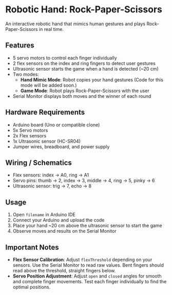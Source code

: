 # Robotic Hand: Rock-Paper-Scissors

An interactive robotic hand that mimics human gestures and plays Rock-Paper-Scissors in real time.

## Features
- 5 servo motors to control each finger individually
- 2 flex sensors on the index and ring fingers to detect user gestures
- Ultrasonic sensor starts the game when a hand is detected (~20 cm)
- Two modes:
  - **Hand Mimic Mode**: Robot copies your hand gestures (Code for this mode will be added soon.)
  - **Game Mode**: Robot plays Rock-Paper-Scissors with the user
- Serial Monitor displays both moves and the winner of each round

## Hardware Requirements
- Arduino board (Uno or compatible clone)
- 5x Servo motors
- 2x Flex sensors
- 1x Ultrasonic sensor (HC-SR04)
- Jumper wires, breadboard, and power supply

## Wiring / Schematics

- Flex sensors: index → A0, ring → A1
- Servo pins: thumb → 2, index → 3, middle → 4, ring → 5, pinky → 6
- Ultrasonic sensor: trig → 7, echo → 8

## Usage
1. Open `filename` in Arduino IDE
2. Connect your Arduino and upload the code
3. Place your hand ~20 cm above the ultrasonic sensor to start the game
4. Observe moves and results on the Serial Monitor

## Important Notes
- **Flex Sensor Calibration**: Adjust `flexThreshold` depending on your sensors. Use the Serial Monitor to read raw values. Bent fingers should read above the threshold, straight fingers below.
- **Servo Position Adjustment**: Adjust `open` and `closed` angles for smooth and complete finger movements. Test each finger individually to find the optimal positions.


